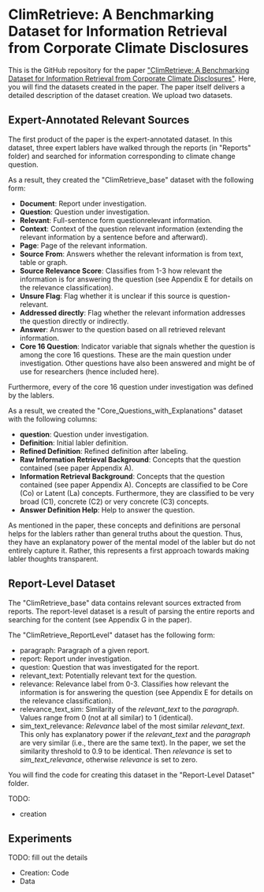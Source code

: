 # ClimRetrieve: A Benchmarking Dataset for Information Retrieval from Corporate Climate Disclosures

This is the GitHub repository for the paper ["ClimRetrieve: A Benchmarking Dataset for Information Retrieval from Corporate Climate Disclosures"](https://arxiv.org/abs/2406.09818). Here, you will find the datasets created in the paper. The paper itself delivers a detailed description of the dataset creation. We upload two datasets.

## Expert-Annotated Relevant Sources

The first product of the paper is the expert-annotated dataset. In this dataset, three expert lablers have walked through the reports (in "Reports" folder) and searched for information corresponding to climate change question.

As a result, they created the "ClimRetrieve_base" dataset with the following form:

- **Document**: Report under investigation. 
- **Question**: Question under investigation. 
- **Relevant**: Full-sentence form questionrelevant information. 
- **Context**: Context of the question relevant information (extending the relevant information
by a sentence before and afterward). 
- **Page**: Page of the relevant information. 
- **Source From**: Answers whether the relevant
information is from text, table or graph. 
- **Source Relevance Score**: Classifies from 1-3
how relevant the information is for answering
the question (see Appendix E for details on
the relevance classification). 
- **Unsure Flag**: Flag whether it is unclear if this
source is question-relevant. 
- **Addressed directly**: Flag whether the relevant information addresses the question directly or indirectly. 
- **Answer**: Answer to the question based on all
retrieved relevant information.
- **Core 16 Question**: Indicator variable that signals whether the question is among the core 16 questions. These are the main question under investigation. Other questions have also been answered and might be of use for researchers (hence included here).


Furthermore, every of the core 16 question under investigation was defined by the lablers.

As a result, we created the "Core_Questions_with_Explanations" dataset with the following columns:

- **question**: Question under investigation.
- **Definition**: Initial labler definition.
- **Refined Definition**: Refined definition after labeling.
- **Raw Information Retrieval Background**: Concepts that the question contained (see paper Appendix A).
- **Information Retrieval Background**: Concepts that the question contained (see paper Appendix A). Concepts are classified to be Core (Co) or Latent (La) concepts. Furthermore, they are classified to be very broad (C1), concrete (C2) or very concrete (C3) concepts.
- **Answer Definition Help**: Help to answer the question.

As mentioned in the paper, these concepts and definitions are personal helps for the lablers rather than general truths about the question. Thus, they have an explanatory power of the mental model of the labler but do not entirely capture it. Rather, this represents a first approach towards making labler thoughts transparent.

## Report-Level Dataset

The "ClimRetrieve_base" data contains relevant sources extracted from reports. The report-level dataset is a result of parsing the entire reports and searching for the content (see Appendix G in the paper).

The "ClimRetrieve_ReportLevel" dataset has the following form:

- paragraph: Paragraph of a given report.
- report: Report under investigation.
- question: Question that was investigated for the report.
- relevant_text: Potentially relevant text for the question.
- relevance: Relevance label from 0-3. Classifies how relevant the information is for answering the question (see Appendix E for details on the relevance classification).
- relevance_text_sim: Similarity of the _relevant_text_ to the _paragraph_. Values range from 0 (not at all similar) to 1 (identical).
- sim_text_relevance: _Relevance_ label of the most similar _relevant_text_. This only has explanatory power if the _relevant_text_ and the _paragraph_ are very similar (i.e., there are the same text). In the paper, we set the similarity threshold to 0.9 to be identical. Then _relevance_ is set to _sim_text_relevance_, otherwise _relevance_ is set to zero.

You will find the code for creating this dataset in the "Report-Level Dataset" folder.

TODO:
- creation

## Experiments

TODO: fill out the details
- Creation: Code
- Data
